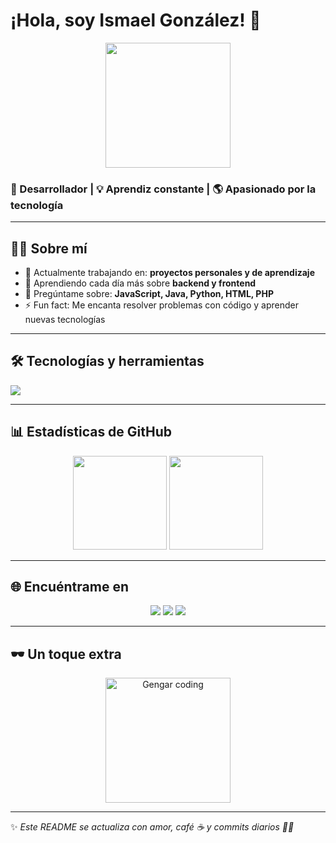 # ¡Hola, soy Ismael González! 👋

<p align="center">
  <img src="https://media.giphy.com/media/VbnUQpnihPSIgIXuZv/giphy.gif" width="200"/>
</p>

### 🚀 Desarrollador | 💡 Aprendiz constante | 🌎 Apasionado por la tecnología

---

## 👨‍💻 Sobre mí
- 🔭 Actualmente trabajando en: **proyectos personales y de aprendizaje**
- 🌱 Aprendiendo cada día más sobre **backend y frontend**
- 💬 Pregúntame sobre: **JavaScript, Java, Python, HTML, PHP**
- ⚡ Fun fact: Me encanta resolver problemas con código y aprender nuevas tecnologías

---

## 🛠️ Tecnologías y herramientas
<p align="left">
  <img src="https://skillicons.dev/icons?i=js,java,python,html,php,git,github,vscode" />
</p>

---

## 📊 Estadísticas de GitHub
<p align="center">
  <img src="https://github-readme-stats.vercel.app/api?username=Ismael54369&show_icons=true&theme=tokyonight" height="150"/>
  <img src="https://github-readme-stats.vercel.app/api/top-langs/?username=Ismael54369&layout=compact&theme=tokyonight" height="150"/>
</p>

---

## 🌐 Encuéntrame en
<p align="center">
  <a href="https://github.com/Ismael54369"><img src="https://img.shields.io/badge/GitHub-181717?style=for-the-badge&logo=github&logoColor=white"/></a>
  <a href="https://www.linkedin.com/in/ismael-gonzalez/"><img src="https://img.shields.io/badge/LinkedIn-0077B5?style=for-the-badge&logo=linkedin&logoColor=white"/></a>
  <a href="mailto:ismael.gonzalez@example.com"><img src="https://img.shields.io/badge/Email-D14836?style=for-the-badge&logo=gmail&logoColor=white"/></a>
</p>

---

## 🕶️ Un toque extra
<p align="center">
  <img src="https://media.giphy.com/media/QvpqTCiEcwtvx6wwJK/giphy.gif" width="200" alt="Gengar coding"/>
</p>

---

✨ _Este README se actualiza con amor, café ☕ y commits diarios 🧑‍💻_
